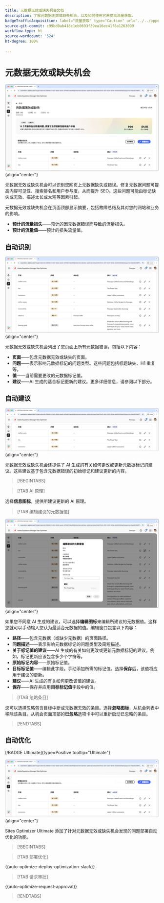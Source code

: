 ```yaml
---
title: 元数据无效或缺失机会文档
description: 了解元数据无效或缺失机会，以及如何使用它来提高流量获取。
badgeTrafficAcquisition: label="流量获取" type="Caution" url="../../opportunity-types/traffic-acquisition.md" tooltip="流量获取"
source-git-commit: c99bd0ab418c1eb0693f39ea16ee41f8a1263099
workflow-type: ht
source-wordcount: '524'
ht-degree: 100%

---
```



# 元数据无效或缺失机会

![元数据无效或缺失机会](./assets/missing-or-invalid-metadata/hero.png){align="center"}

元数据无效或缺失机会可以识别您网页上元数据缺失或错误。修复元数据问题可提高内容可见性、搜索排名和用户参与度，从而提升 SEO。这些问题可能由标记缺失或无效、描述太长或太短等因素引起。

元数据无效或缺失机会在页面顶部显示摘要，包括故障总结及其对您的网站和业务的影响。

* **预计的流量损失**——预计的因元数据错误而导致的流量损失。
* **预计的流量值**——预计的损失流量值。

## 自动识别

![自动识别元数据无效或缺失](./assets/missing-or-invalid-metadata/auto-identify.png){align="center"}

元数据无效或缺失机会列出了您页面上所有元数据错误，包括以下内容：

* **页面**——包含元数据无效或缺失的页面。
* **问题**——表示影响元数据标记的问题类型。这些问题包括标题缺失、H1 重复等。
* **值**——当前需要更改的元数据标记值。
* **建议**——AI 生成的适合标记更新的建议。更多详细信息，请参阅以下部分。

## 自动建议

![自动建议元数据无效或缺失](./assets/missing-or-invalid-metadata/auto-suggest.png){align="center"}

元数据无效或缺失机会还提供了 AI 生成的有关如何更改或更新元数据标记的建议。这些建议基于包含元数据错误的初始标记和建议更新的内容。

>[!BEGINTABS]

>[!TAB AI 原理]

选择&#x200B;**信息图标**，提供所建议更新的 AI 原理。

>[!TAB 编辑建议的元数据值]

![编辑建议的元数据无效或缺失](./assets/missing-or-invalid-metadata/edit-suggested-metadata-value.png){align="center"}

如果您不同意 AI 生成的建议，可以选择&#x200B;**编辑图标**&#x200B;来编辑所建议的元数据值。这样您就可以手动输入您认为最适合元数据的值。编辑窗口包含以下内容：

* **路径**——包含元数据（或缺少元数据）的页面路径。
* **问题描述**——表示影响元数据标记的问题类型及简短描述。
* **关于标记值的建议**——AI 生成的有关如何更改或更新元数据标记的建议。例如，标记更新应该包含多少个字符等。
* **原始标记内容**——原始标记值。
* **目标标记值**——编辑此字段，手动添加所需的标记值。选择&#x200B;**保存**&#x200B;后，该值将应用于建议的更新。
* **建议**——AI 生成的有关如何更改该值的建议。
* **保存**——保存并应用&#x200B;**目标标记值**&#x200B;字段中的值。

>[!TAB 忽略条目]

您可以选择忽略包含目标中断或元数据无效的条目。选择&#x200B;**忽略图标**，从机会列表中移除该条目。从机会页面顶部的&#x200B;**已忽略**&#x200B;选项卡中可以重新启动已忽略的条目。

>[!ENDTABS]

## 自动优化

[!BADGE Ultimate]{type=Positive tooltip="Ultimate"}

![自动优化建议的元数据无效或缺失](./assets/missing-or-invalid-metadata/auto-optimize.png){align="center"}

Sites Optimizer Ultimate 添加了针对元数据无效或缺失机会发现的问题部署自动优化的功能。<!--- TBD-need more in-depth and opportunity specific information here. What does the auto-optimization do?-->

>[!BEGINTABS]

>[!TAB 部署优化]

{{auto-optimize-deploy-optimization-slack}}

>[!TAB 请求审批]

{{auto-optimize-request-approval}}

>[!ENDTABS]
